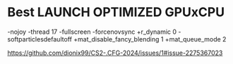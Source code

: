 # Best LAUNCH OPTIMIZED GPUxCPU
-nojoy -thread 17 -fullscreen -forcenovsync +r_dynamic 0 -softparticlesdefaultoff +mat_disable_fancy_blending 1 +mat_queue_mode 2

https://github.com/dionix99/CS2-.CFG-2024/issues/1#issue-2275367023

